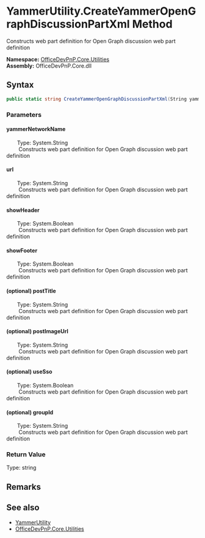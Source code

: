 # YammerUtility.CreateYammerOpenGraphDiscussionPartXml Method  
 Constructs web part definition for Open Graph discussion web part definition   

**Namespace:** [OfficeDevPnP.Core.Utilities](OfficeDevPnP.Core.Utilities.md)  
**Assembly:** OfficeDevPnP.Core.dll  
## Syntax
```C#
public static string CreateYammerOpenGraphDiscussionPartXml(String yammerNetworkName, String url, Boolean showHeader, Boolean showFooter, String postTitle, String postImageUrl, Boolean useSso, String groupId)
```
### Parameters
#### yammerNetworkName  
&emsp;&emsp;Type: System.String  
&emsp;&emsp; Constructs web part definition for Open Graph discussion web part definition   

  

#### url  
&emsp;&emsp;Type: System.String  
&emsp;&emsp; Constructs web part definition for Open Graph discussion web part definition   

  

#### showHeader  
&emsp;&emsp;Type: System.Boolean  
&emsp;&emsp; Constructs web part definition for Open Graph discussion web part definition   

  

#### showFooter  
&emsp;&emsp;Type: System.Boolean  
&emsp;&emsp; Constructs web part definition for Open Graph discussion web part definition   

  

#### (optional) postTitle  
&emsp;&emsp;Type: System.String  
&emsp;&emsp; Constructs web part definition for Open Graph discussion web part definition   

  

#### (optional) postImageUrl  
&emsp;&emsp;Type: System.String  
&emsp;&emsp; Constructs web part definition for Open Graph discussion web part definition   

  

#### (optional) useSso  
&emsp;&emsp;Type: System.Boolean  
&emsp;&emsp; Constructs web part definition for Open Graph discussion web part definition   

  

#### (optional) groupId  
&emsp;&emsp;Type: System.String  
&emsp;&emsp; Constructs web part definition for Open Graph discussion web part definition   

  

### Return Value
Type: string  
  


## Remarks
  
## See also
- [YammerUtility](OfficeDevPnP.Core.Utilities.YammerUtility.md) 
- [OfficeDevPnP.Core.Utilities](OfficeDevPnP.Core.Utilities.md) 
